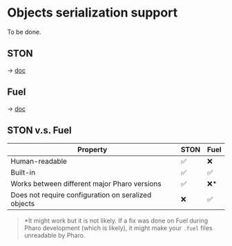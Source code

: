 # Objects serialization support
To be done.

## STON
-> [doc](https://github.com/svenvc/ston/blob/master/ston-paper.md)

## Fuel
-> [doc]()

## STON v.s. Fuel

|Property                                            |STON                |Fuel                |
|----------------------------------------------------|--------------------|--------------------|
|Human-readable                                      | :white_check_mark: | :x:                |
|Built-in                                            | :white_check_mark: | :white_check_mark: |
|Works between different major Pharo versions        | :white_check_mark: | :x:*               |
|Does not require configuration on seralized objects | :x:                | :white_check_mark: |

> *It might work but it is not likely. If a fix was done on Fuel during Pharo development (which is likely), it might make your `.fuel` files unreadable by Pharo.
